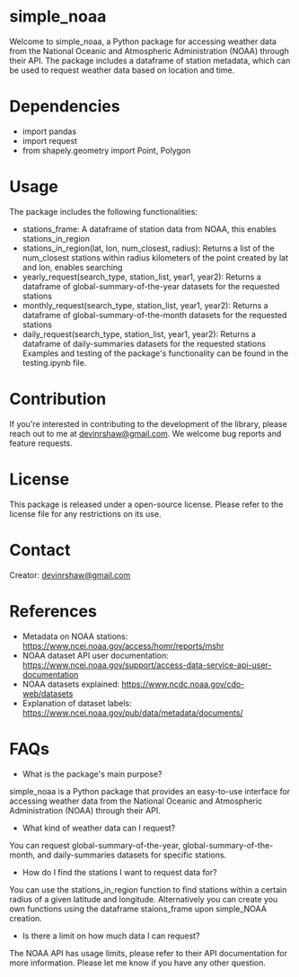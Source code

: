 # simple_noaa

Welcome to simple_noaa, a Python package for accessing weather data from the National Oceanic and Atmospheric Administration (NOAA) through their API. The package includes a dataframe of station metadata, which can be used to request weather data based on location and time.

# Dependencies
- import pandas
- import request
- from shapely.geometry import Point, Polygon
# Usage
The package includes the following functionalities:

- stations_frame: A dataframe of station data from NOAA, this enables stations_in_region
- stations_in_region(lat, lon, num_closest, radius): Returns a list of the num_closest stations within radius kilometers of the point created by lat and lon, enables searching 
- yearly_request(search_type, station_list, year1, year2): Returns a dataframe of global-summary-of-the-year datasets for the requested stations
- monthly_request(search_type, station_list, year1, year2): Returns a dataframe of global-summary-of-the-month datasets for the requested stations
- daily_request(search_type, station_list, year1, year2): Returns a dataframe of daily-summaries datasets for the requested stations
Examples and testing of the package's functionality can be found in the testing.ipynb file.

# Contribution
If you're interested in contributing to the development of the library, please reach out to me at devinrshaw@gmail.com. We welcome bug reports and feature requests.

# License
This package is released under a open-source license. Please refer to the license file for any restrictions on its use.

# Contact
Creator: devinrshaw@gmail.com

# References
- Metadata on NOAA stations: https://www.ncei.noaa.gov/access/homr/reports/mshr
- NOAA dataset API user documentation: https://www.ncei.noaa.gov/support/access-data-service-api-user-documentation
- NOAA datasets explained: https://www.ncdc.noaa.gov/cdo-web/datasets
- Explanation of dataset labels: https://www.ncei.noaa.gov/pub/data/metadata/documents/
# FAQs
- What is the package's main purpose?

simple_noaa is a Python package that provides an easy-to-use interface for accessing weather data from the National Oceanic and Atmospheric Administration (NOAA) through their API.

- What kind of weather data can I request?

You can request global-summary-of-the-year, global-summary-of-the-month, and daily-summaries datasets for specific stations.

- How do I find the stations I want to request data for?

You can use the stations_in_region function to find stations within a certain radius of a given latitude and longitude. Alternatively you can create you own functions using the dataframe staions_frame upon simple_NOAA creation.

- Is there a limit on how much data I can request?

The NOAA API has usage limits, please refer to their API documentation for more information.
Please let me know if you have any other question.
